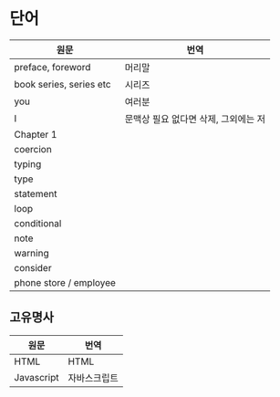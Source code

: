 # 단어

| 원문                    | 번역                                 |
| ----------------------- | ------------------------------------ |
| preface, foreword       | 머리말                               |
| book series, series etc | 시리즈                               |
| you                     | 여러분                               |
| I                       | 문맥상 필요 없다면 삭제, 그외에는 저        |
| Chapter 1               |                                     |
| coercion                |                                     |
| typing                  |                                     |
| type                    |                                     |
| statement               |                                     |
| loop                    |                                     |
| conditional             |                                     |
| note                    |                                     |
| warning                 |                                     |
| consider                |                                     |
| phone store / employee  |                                     |






## 고유명사

| 원문                    | 번역                                 |
| ----------------------- | ------------------------------------ |
| HTML                    | HTML                                 |
| Javascript              | 자바스크립트                             |
